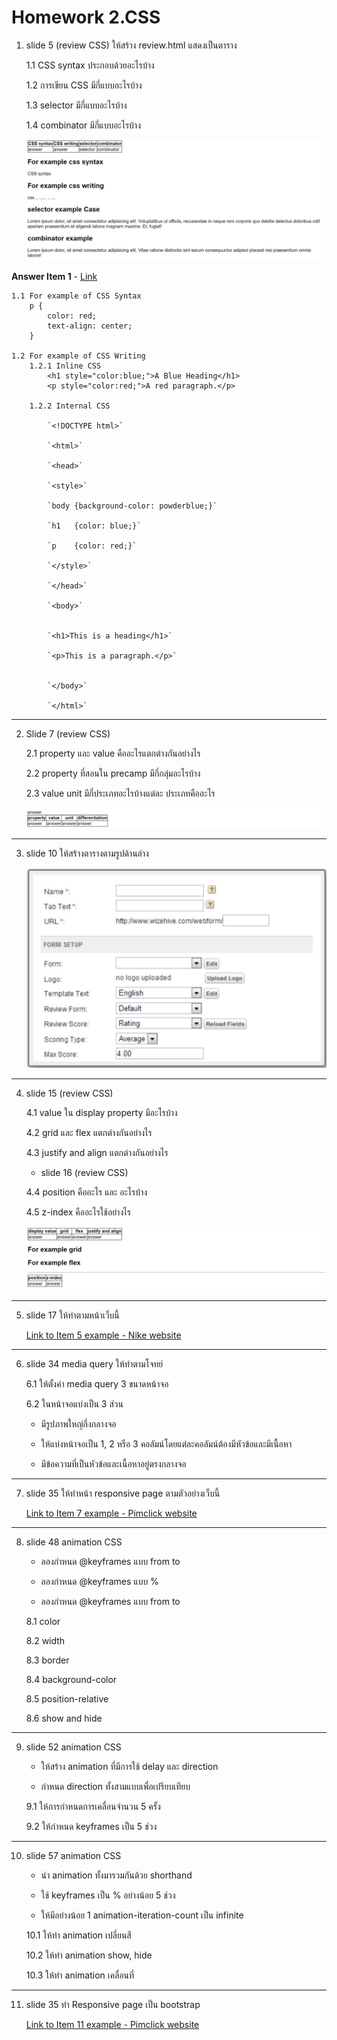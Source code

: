 # Homework 2.CSS

1.  slide 5 (review CSS) ให้สร้าง review.html แสดงเป็นตาราง 

    1.1 CSS syntax ประกอบด้วยอะไรบ้าง 

    1.2 การเขียน CSS มีกี่แบบอะไรบ้าง

    1.3 selector มีกี่แบบอะไรบ้าง

    1.4 combinator มีกี่แบบอะไรบ้าง

    ![image](HWCSS1.png)

**Answer Item 1** - [Link](1review.html)

    1.1 For example of CSS Syntax
        p {
            color: red;
            text-align: center;
        }

    1.2 For example of CSS Writing
        1.2.1 Inline CSS
            <h1 style="color:blue;">A Blue Heading</h1>
            <p style="color:red;">A red paragraph.</p>

        1.2.2 Internal CSS

            `<!DOCTYPE html>`

            `<html>`

            `<head>`

            `<style>`

            `body {background-color: powderblue;}`

            `h1   {color: blue;}`

            `p    {color: red;}`

            `</style>`

            `</head>`

            `<body>`


            `<h1>This is a heading</h1>`

            `<p>This is a paragraph.</p>`


            `</body>`

            `</html>`

---

2.  Slide 7 (review CSS)

    2.1 property และ value คืออะไรแตกต่างกันอย่างไร
    
    2.2 property ที่สอนใน precamp มีกี่กลุ่มอะไรบ้าง
    
    2.3 value unit มีกี่ประเภทอะไรบ้างแต่ละ ประเภทคืออะไร

    ![image](HWCSS2.png)

---

3.  slide 10 ให้สร้างตารางตามรูปด้านล่าง

    ![slide10](slide10.jpg)

---

4.  slide 15 (review CSS)
        
    4.1 value ใน display property มีอะไรบ้าง
        
    4.2 grid และ flex แตกต่างกันอย่างไร
        
    4.3 justify and align แตกต่างกันอย่างไร
    
    - slide 16 (review CSS)
        
    4.4 position คืออะไร และ อะไรบ้าง
        
    4.5 z-index คืออะไรใช้อย่างไร

    ![image](HWCSS4.png)

---

5.  slide 17 ให้ทำตามหน้าเว็บนี้

    [Link to Item 5 example - Nike website](https://www.nike.com/th/men?cp=62130418954_search_%7Cth%7CCore%2BBrand%2B-%2BGN%2B-%2BPure%2B-%2BXCategory%2B-%2BNike%2BThailand%2B-%2BTM%2B-%2BGeneral%2B-%2BMens%2BLP%2B-%2BEN_TH%2B-%2BExact%7CGOOGLE%7Cnike&gclid=EAIaIQobChMIj73I0p6-5wIVzBErCh1nGgUNEAAYASAAEgKYlPD_BwE&gclsrc=aw.ds)

---

6.  slide 34 media query ให้ทำตามโจทย์

    6.1 ให้ตั้งค่า media query 3 ขนาดหน้าจอ

    6.2 ในหน้าจอแบ่งเป็น 3 ส่วน

    - มีรูปภาพใหญ่กึ่งกลางจอ

    - ให้แบ่งหน้าจอเป็น 1, 2 หรือ 3 คอลัมน์โดยแต่ละคอลัมน์ต้องมีหัวข้อและมีเนื้อหา

    - มีข้อความที่เป็นหัวข้อและเนื้อหาอยู่ตรงกลางจอ

---

7.  slide 35 ให้ทำหน้า responsive page ตามตัวอย่างเว็บนี้

    [Link to Item 7 example - Pimclick website](https://www.pimclick.com/co-digital-agency-bangntactkok/)

---

8.  slide 48 animation CSS

    - ลองกำหนด @keyframes แบบ from to

    - ลองกำหนด @keyframes แบบ %

    - ลองกำหนด @keyframes แบบ from to 

    8.1 color

    8.2 width
    
    8.3 border
    
    8.4 background-color
    
    8.5 position-relative
    
    8.6 show and hide

---

9.  slide 52 animation CSS 

    -   ให้สร้าง animation ที่มีการใช้ delay และ direction

    -   กำหนด direction ทั้งสามแบบเพื่อเปรียบเทียบ

    9.1 ให้การกำหนดการเคลื่อนจำนวน 5 ครั้ง

    9.2 ให้กำหนด keyframes เป็น 5 ช่วง

---

10. slide 57 animation CSS

    - นำ animation ทั้งมารวมกันด้วย shorthand

    - ใช้ keyframes เป็น % อย่างน้อย 5 ช่วง

    - ให้มีอย่างน้อย 1 animation-iteration-count เป็น infinite

    10.1 ให้ทำ animation เปลี่ยนสี

    10.2 ให้ทำ animation show, hide

    10.3 ให้ทำ animation เคลื่อนที่

---

11. slide 35 ทำ Responsive page เป็น bootstrap

    [Link to Item 11 example - Pimclick website](https://www.pimclick.com/contact-digital-agency-bangkok/)



